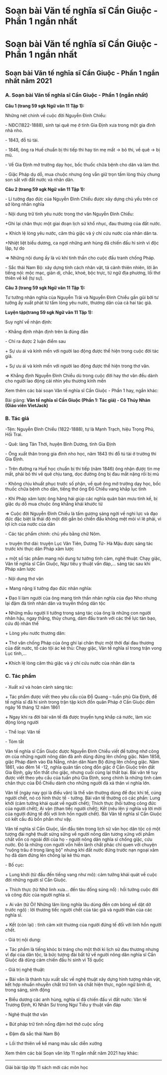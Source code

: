 # Soạn bài Văn tế nghĩa sĩ Cần Giuộc - Phần 1 ngắn nhất

# Soạn bài Văn tế nghĩa sĩ Cần Giuộc - Phần 1 ngắn nhất

## Soạn bài Văn tế nghĩa sĩ Cần Giuộc - Phần 1 ngắn nhất năm 2021

### **A. Soạn bài Văn tế nghĩa sĩ Cần Giuộc - Phần 1 (ngắn nhất)**

**Câu 1 (trang 59 sgk Ngữ văn 11 Tập 1):**

Những nét chính về cuộc đời Nguyễn Đình Chiểu: 

\- NĐC(1822-1888), sinh tại quê mẹ ở tỉnh Gia Định xưa trong một gia đình nhà nho. 

\- 1843, đỗ tú tài. 

\- 1846, ông ra Huế chuẩn bị thi tiếp thì hay tin mẹ mất -> bỏ thi, về quê -> bị mù. 

\- Về Gia Định mở trường dạy học, bốc thuốc chữa bệnh cho dân và làm thơ. 

\- Giặc Pháp dụ dỗ, mua chuộc nhưng ông vẫn giữ trọn tấm lòng thủy chung son sắt với đất nước và nhân dân. 

**Câu 2 (trang 59 sgk Ngữ văn 11 Tập 1):**

\- Lí tưởng đạo đức của Nguyễn Đình Chiểu được xây dựng chủ yếu trên cơ sở lòng nhân nghĩa 

\- Nội dung trữ tình yêu nước trong thơ văn Nguyễn Đình Chiểu: 

+Ghi lại chân thực một giai đoạn lịch sử khổ nhục, đau thương của đất nước. 

\+ Khích lệ lòng yêu nước, căm thù giặc và ý chí cứu nước của nhân dân ta. 

+Nhiệt liệt biểu dương, ca ngợi những anh hùng đã chiến đấu hi sinh vì độc lập, tự do 

=> Những nội dung ấy là vũ khí tinh thần cho cuộc đấu tranh chống Pháp. 

\- Sắc thái Nam Bộ: xây dựng tính cách nhân vật, tả cảnh thiên nhiên, lời ăn tiếng nói: mộc mạc, giản dị, chắc, khoẻ, bộc trực, từ ngữ địa phương, lối thơ thiên về kể (tự sự). 

**Câu 3 (trang 59 sgk Ngữ văn 11 Tập 1):**

Tư tưởng nhân nghĩa của Nguyễn Trãi và Nguyễn Đình Chiểu gần gũi bởi tư tưởng ấy xuất phát từ tấm lòng yêu nước, thương dân của cả hai tác giả. 

**Luyện tập(trang 59 sgk Ngữ văn 11 Tập 1):**

Suy nghĩ về nhận định: 

\- Khẳng định nhận định trên là đúng đắn 

\- Chỉ ra được 2 luận điểm sau 

\+ Sự ưu ái và kính mến với người lao động được thể hiện trong cuộc đời tác giả. 

\+ Sự ưu ái và kính mến với người lao động được thể hiện trong thơ văn. 

=> Khẳng định Nguyễn Đình Chiểu dù trong cuộc đời hay thơ văn đều dành cho người lao động cái nhìn yêu thương kính mến 

Xem thêm các bài soạn Văn tế nghĩa sĩ Cần Giuộc - Phần 1 hay, ngắn khác:

Bài giảng: **Văn tế nghĩa sĩ Cần Giuộc (Phần 1: Tác giả) - Cô Thúy Nhàn (Giáo viên VietJack)**

### **B. Tác giả**

-Tên: Nguyễn Đình Chiểu (1822-1888), tự là Mạnh Trạch, hiệu Trọng Phủ, Hối Trai.

\- Quê: làng Tân Thới, huyện Bình Dương, tỉnh Gia Định

\- Ông xuất thân trong gia đình nho học, năm 1843 thi đỗ tú tài ở trường thi Gia Định.

\- Trên đường ra Huế học chuẩn bị thi tiếp (năm 1846) ông nhận được tin mẹ mất, phải bỏ thi về quê chịu tang, dọc đường ông bị đau mắt nặng rồi bị mù

\- Không chịu khuất phục trước số phận, về quê ông mở trường dạy học, bốc thuốc chữa bệnh cho dân, tiếng thơ ông Đồ Chiểu vang khắp lục tỉnh

\- Khi Pháp xâm lược ông hăng hái giúp các nghĩa quân bàn mưu tính kế, bị giặc dụ dỗ mua chuộc ông khẳng khái khước từ

⇒ Cuộc đời Nguyễn Đình Chiểu là tấm gương sáng ngời về nghi lực và đạo đức đặc biệt là thái độ một đời gắn bó chiến đấu không mệt mỏi vì lẽ phải, vì lợi ích của nước của dân

\- Các tác phẩm chính: chủ yếu bằng chữ Nôm.

\+ truyện thơ dài: truyện Lục Vân Tiên, Dương Tử- Hà Mậu được sáng tác trước khi thực dân Pháp xâm lược

\+ một số tác phẩm mang nội dung tư tưởng tình cảm, nghệ thuật: Chạy giặc, Văn tế nghĩa sĩ Cần Giuộc, Ngư tiều y thuật vấn đáp,... sáng tác sau khi Pháp xâm lược

\- Nội dung thơ văn

\+ Mang nặng lí tưởng đạo đức nhân nghĩa:

• Đạo lí làm người của ông mang tinh thần nhân nghĩa của đạo Nho nhưng lại đậm đà tính nhân dân và truyền thống dân tộc

• Những mẫu người lí tưởng trong sáng tác của ông là những con người nhân hậu, ngay thẳng, thủy chung, dám đấu tranh với các thế lực tàn bạo, cứu độ nhân thế

\+ Lòng yêu nước thương dân:

• Thơ văn chống Pháp của ông ghi lại chân thực một thời đại đau thương của đất nước, tố cáo tội ác kẻ thù: Chạy giặc, Văn tế nghĩa sĩ trong trận vong Lục tỉnh,...

• Khích lệ lòng căm thù giặc và ý chí cứu nước của nhân dân ta

### **C. Tác phẩm**

\- Xuất xứ và hoàn cảnh sáng tác: 

\+ Tác phẩm được viết theo yêu cầu của Đỗ Quang – tuần phủ Gia Định, để tế nghĩa sĩ đã hi sinh trong trận tập kích đồn quân Pháp ở Cần Giuộc đêm ngày 16 tháng 12 năm 1861

\+ Ngay khi ra đời bài văn tế đã được truyền tụng khắp cả nước, làm xúc động lòng người

\- Thể loại: Văn tế

\- Tóm tắt 

Văn tế nghĩa sĩ Cần Giuộc được Nguyễn Đình Chiểu viết để tưởng nhớ công ơn của những người nông dân đã anh dũng đứng lên chống giặc. Năm 1858, giặc Pháp đánh vào Đà Nẵng, nhân dân Nam Bộ đứng lên chống giặc. Năm 1861, vào đêm 14 -12, nghĩa quân tấn công đồn giặc ở Cần Giuộc trên đất Gia Định, gây tổn thất cho giặc, nhưng cuối cùng lại thất bại. Bài văn tế tuy được viết theo yêu cầu của tuần phủ Gia Định, song chính là những tình cảm chân thực của Đồ Chiểu dành cho những người đã xả thân vì nghĩa lớn.

Văn tế (ngày nay gọi là điếu văn) là thể văn thường dùng để đọc khi tế, cúng người chết, nó có hình thức tế - tưởng. Bài văn tế thường có các phần: Lung khởi (cảm tưởng khái quát về người chết); Thích thực (hồi tưởng công đức của người chết); Ai vãn (than tiếc người chết); Kết (nêu lên ý nghĩa và lời mời của người đứng tế đối với linh hồn người chết). Bài Văn tế nghĩa sĩ Cần Giuộc có kết cấu đủ bốn phần như vậy.

Văn tế nghĩa sĩ Cần Giuộc, lần đầu tiên trong lịch sử văn học dân tộc có một tượng đài nghệ thuật sừng sững về người nông dân tương xứng với phẩm chất vốn có ngoài đời của họ - người nông dân nghĩa sĩ chống giặc, cứu nước. Đó là những con người vốn hiền lành chất phác chỉ quen với chuyện "ruộng trâu ở trong làng bộ" nhưng khi đất nước đứng trước nạn ngoại xâm họ đã dám đứng lên chống lại kẻ thù mạn.

\- Bố cục: 

\+ Lung khởi (từ đầu đến tiếng vang như mõ): cảm tưởng khái quát về cuộc đời những người sĩ Cần Giuộc.

\+ Thích thực (từ Nhớ linh xưa... đến tàu đồng súng nổ) : hồi tưởng cuộc đời và công đức của người nghĩa sĩ.

\+ Ai vãn (từ Ôi! Những lăm lòng nghĩa lâu dùng đến cơn bóng xế dật dờ trước ngõ) : lời thương tiếc người chết của tác giả và người thân của các nghĩa sĩ.

\+ Kết (còn lại) : tình cảm xót thương của người đứng tế đối với linh hồn người chết.

\- Giá trị nội dung:

\+ Tác phẩm là tiếng khóc bi tráng cho một thời kì lịch sử đau thương nhưng vĩ đại của dân tộc, là bức tượng đài bất tử về người nông dân nghĩa sĩ Cần Giuộc đã dũng cảm chiến đấu hi sinh vì Tổ quốc

\- Giá trị nghệ thuật: 

\+  Bài văn là thành tựu xuất sắc về nghệ thuật xây dựng hình tượng nhân vật, kết hợp nhuần nhuyễn chất trữ tình và chất hiện thực, ngôn ngữ bình dị, trong sáng, sinh động

• Biểu dương các anh hùng, nghĩa sĩ đã chiến đấu vì đất nước: Văn tế Trương Định, Kì Nhân Sư trong Ngư Tiều y thuật vấn đáp

\- Nghệ thuật thơ văn

\+ Bút pháp trữ tình nồng đậm hơi thở cuộc sống

\+ Đậm đà sắc thái Nam Bộ

\+ Lối thơ thiên về kể mang màu sắc diễn xướng

Xem thêm các bài Soạn văn lớp 11 ngắn nhất năm 2021 hay khác:

* * *

Giải bài tập lớp 11 sách mới các môn học
